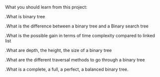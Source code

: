 What you should learn from this project:

.What is binary tree

.What is the difference between a binary tree and a Binary search tree

.What is the possible gain in terms of time complexity compared to linked list

.What are depth, the height, the size of a binary tree

.What are the different traversal methods to go through a binary tree

.What is a complete, a full, a perfect, a balanced binary tree.
